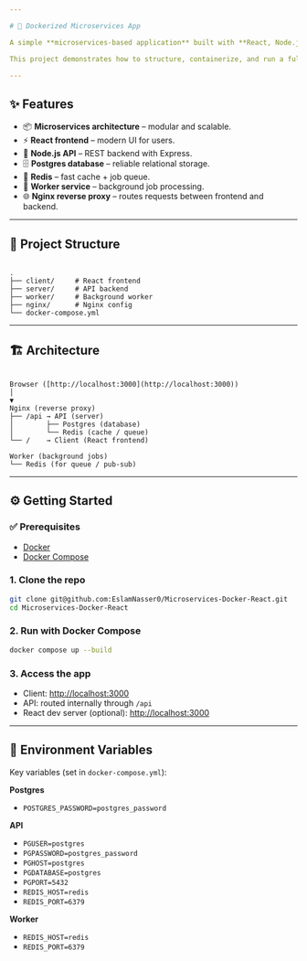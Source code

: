 ```yaml
---

# 🚀 Dockerized Microservices App

A simple **microservices-based application** built with **React, Node.js, Postgres, Redis, and Nginx**, all orchestrated with **Docker Compose**.  

This project demonstrates how to structure, containerize, and run a full-stack app with background jobs, caching, and reverse proxying.

---
```


## ✨ Features

- 📦 **Microservices architecture** – modular and scalable.
- ⚡ **React frontend** – modern UI for users.
- 🔗 **Node.js API** – REST backend with Express.
- 🗄️ **Postgres database** – reliable relational storage.
- 🧠 **Redis** – fast cache + job queue.
- 🔄 **Worker service** – background job processing.
- 🌐 **Nginx reverse proxy** – routes requests between frontend and backend.

---

## 📂 Project Structure

```

.
├── client/     # React frontend
├── server/     # API backend
├── worker/     # Background worker
├── nginx/      # Nginx config
└── docker-compose.yml

```

---

## 🏗️ Architecture

```

Browser ([http://localhost:3000](http://localhost:3000))
│
▼
Nginx (reverse proxy)
├── /api → API (server)
│        ├── Postgres (database)
│        └── Redis (cache / queue)
└── /    → Client (React frontend)

Worker (background jobs)
└── Redis (for queue / pub-sub)

````

---

## ⚙️ Getting Started

### ✅ Prerequisites
- [Docker](https://docs.docker.com/get-docker/)  
- [Docker Compose](https://docs.docker.com/compose/)

### 1. Clone the repo
```bash
git clone git@github.com:EslamNasser0/Microservices-Docker-React.git
cd Microservices-Docker-React
````

### 2. Run with Docker Compose

```bash
docker compose up --build
```

### 3. Access the app

* Client: [http://localhost:3000](http://localhost:3000)
* API: routed internally through `/api`
* React dev server (optional): [http://localhost:3000](http://localhost:3000)

---

## 🧩 Environment Variables

Key variables (set in `docker-compose.yml`):

**Postgres**

* `POSTGRES_PASSWORD=postgres_password`

**API**

* `PGUSER=postgres`
* `PGPASSWORD=postgres_password`
* `PGHOST=postgres`
* `PGDATABASE=postgres`
* `PGPORT=5432`
* `REDIS_HOST=redis`
* `REDIS_PORT=6379`

**Worker**

* `REDIS_HOST=redis`
* `REDIS_PORT=6379`
